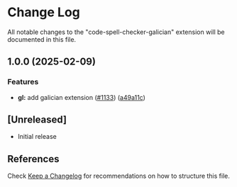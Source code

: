 # Change Log

All notable changes to the "code-spell-checker-galician" extension will be documented in this file.

## 1.0.0 (2025-02-09)


### Features

* **gl:** add galician extension ([#1133](https://github.com/streetsidesoftware/vscode-cspell-dict-extensions/issues/1133)) ([a49a11c](https://github.com/streetsidesoftware/vscode-cspell-dict-extensions/commit/a49a11c87c20ea09496dcffddcb1ab65057b8480))

## [Unreleased]

- Initial release

## References

Check [Keep a Changelog](http://keepachangelog.com/) for recommendations on how to structure this file.
